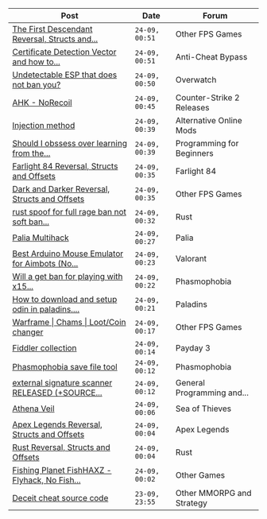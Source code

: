 |Post|Date|Forum|
|----|----|-----|
|[The First Descendant Reversal, Structs and...](https://www.unknowncheats.me/forum/other-fps-games/602336-descendant-reversal-structs-offsets.html)|`24-09, 00:51`|Other FPS Games|
|[Certificate Detection Vector and how to...](https://www.unknowncheats.me/forum/anti-cheat-bypass/600567-certificate-detection-vector-avoid-blacklist.html)|`24-09, 00:51`|Anti-Cheat Bypass|
|[Undetectable ESP that does not ban you?](https://www.unknowncheats.me/forum/overwatch/602169-undetectable-esp-ban.html)|`24-09, 00:50`|Overwatch|
|[AHK - NoRecoil](https://www.unknowncheats.me/forum/counter-strike-2-releases/600813-ahk-norecoil.html)|`24-09, 00:45`|Counter-Strike 2 Releases|
|[Injection method](https://www.unknowncheats.me/forum/alternative-online-mods/602824-injection-method.html)|`24-09, 00:39`|Alternative Online Mods|
|[Should I obssess over learning from the...](https://www.unknowncheats.me/forum/programming-for-beginners/602805-obssess-learning-hardest-sources.html)|`24-09, 00:39`|Programming for Beginners|
|[Farlight 84 Reversal, Structs and Offsets](https://www.unknowncheats.me/forum/farlight-84-a/580566-farlight-84-reversal-structs-offsets.html)|`24-09, 00:35`|Farlight 84|
|[Dark and Darker Reversal, Structs and Offsets](https://www.unknowncheats.me/forum/other-fps-games/562724-dark-darker-reversal-structs-offsets.html)|`24-09, 00:35`|Other FPS Games|
|[rust spoof for full rage ban not soft ban...](https://www.unknowncheats.me/forum/rust/602815-rust-spoof-rage-ban-soft-ban-change-hardware.html)|`24-09, 00:32`|Rust|
|[Palia Multihack](https://www.unknowncheats.me/forum/palia/596326-palia-multihack.html)|`24-09, 00:27`|Palia|
|[Best Arduino Mouse Emulator for Aimbots (No...](https://www.unknowncheats.me/forum/valorant/601354-arduino-mouse-emulator-aimbots-serial-com-shields-extra-hardware.html)|`24-09, 00:23`|Valorant|
|[Will a get ban for playing with x15...](https://www.unknowncheats.me/forum/phasmophobia/602470-ban-playing-x15-multiplier.html)|`24-09, 00:22`|Phasmophobia|
|[How to download and setup odin in paladins....](https://www.unknowncheats.me/forum/paladins/601254-download-setup-odin-paladins-v6-5-a.html)|`24-09, 00:21`|Paladins|
|[Warframe \| Chams \| Loot/Coin changer](https://www.unknowncheats.me/forum/other-fps-games/600451-warframe-chams-loot-coin-changer.html)|`24-09, 00:17`|Other FPS Games|
|[Fiddler collection](https://www.unknowncheats.me/forum/payday-3-a/602650-fiddler-collection.html)|`24-09, 00:14`|Payday 3|
|[Phasmophobia save file tool](https://www.unknowncheats.me/forum/phasmophobia/502750-phasmophobia-save-file-tool.html)|`24-09, 00:12`|Phasmophobia|
|[external signature scanner RELEASED (+SOURCE...](https://www.unknowncheats.me/forum/general-programming-and-reversing/602725-external-signature-scanner-released-source-code.html)|`24-09, 00:12`|General Programming and...|
|[Athena Veil](https://www.unknowncheats.me/forum/sea-of-thieves/602526-athena-veil.html)|`24-09, 00:06`|Sea of Thieves|
|[Apex Legends Reversal, Structs and Offsets](https://www.unknowncheats.me/forum/apex-legends/319804-apex-legends-reversal-structs-offsets.html)|`24-09, 00:04`|Apex Legends|
|[Rust Reversal, Structs and Offsets](https://www.unknowncheats.me/forum/rust/164256-rust-reversal-structs-offsets.html)|`24-09, 00:04`|Rust|
|[Fishing Planet FishHAXZ - Flyhack, No Fish...](https://www.unknowncheats.me/forum/other-games/418269-fishing-planet-fishhaxz-flyhack-fish-fight-instareel-fish.html)|`24-09, 00:02`|Other Games|
|[Deceit cheat source code](https://www.unknowncheats.me/forum/other-mmorpg-and-strategy/592293-deceit-cheat-source-code.html)|`23-09, 23:55`|Other MMORPG and Strategy|
